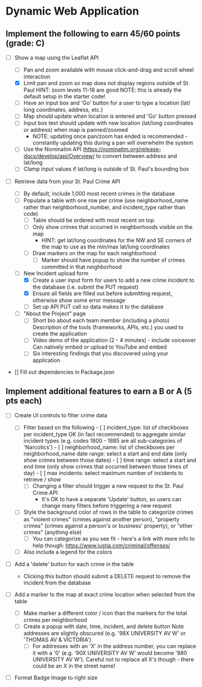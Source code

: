 # Dynamic Web Application

## Implement the following to earn 45/60 points (grade: C)

 - [ ] Show a map using the Leaflet API

    - [ ] Pan and zoom available with mouse click-and-drag and scroll wheel interaction
    - [X] Limit pan and zoom so map does not display regions outside of St. Paul
        HINT: zoom levels 11-18 are good
        NOTE: this is already the default setup in the starter code!
    - [ ] Have an input box and 'Go' button for a user to type a location (lat/  long coordinates, address, etc.)
    - [ ] Map should update when location is entered and 'Go' button pressed
    - [ ] Input box text should update with new location (lat/long coordinates or address) when map is panned/zoomed
        - NOTE: updating once pan/zoom has ended is recommended - constantly updating this during a pan will overwhelm the system
    - [ ] Use the Nominatim API (https://nominatim.org/release-docs/develop/api/Overview/ to convert between address and lat/long
    - [ ] Clamp input values if lat/long is outside of St. Paul's bounding box
- [ ] Retrieve data from your St. Paul Crime API
    - [ ] By default, include 1,000 most recent crimes in the database
    - [ ] Populate a table with one row per crime (use neighborhood_name rather than neighborhood_number, and incident_type rather than code)
        - [ ] Table should be ordered with most recent on top 
        - [ ] Only show crimes that occurred in neighborhoods visible on the map
            - HINT: get lat/long coordinates for the NW and SE corners of the map to use as the min/max lat/long coordinates
        - [ ] Draw markers on the map for each neighborhood
            - [ ] Marker should have popup to show the number of crimes committed in that neighborhood
    - [ ] New Incident upload form
        - [X] Create a user input form for users to add a new crime incident to the database (i.e. submit the PUT request)
        - [X] Ensure all fields are filled out before submitting request, otherwise show some error message
        - [ ] Set up API PUT call so data makes it to the database
    - [ ] "About the Project" page
        - [ ] Short bio about each team member (including a photo)
        Description of the tools (frameworks, APIs, etc.) you used to create the application
        - [ ] Video demo of the application (2 - 4 minutes) - include voiceover
            Can natively embed or upload to YouTube and embed
        - [ ] Six interesting findings that you discovered using your application
- [] Fill out dependencies in Package.json

## Implement additional features to earn a B or A (5 pts each)

- [ ] Create UI controls to filter crime data
    - [ ] Filter based on the following
            - [ ] incident_type: list of checkboxes per incident_type
                OK (in fact recommended) to aggregate similar incident types (e.g. codes 1800 - 1885 are all sub-categories of 'Narcotics')
            - [ ] neighborhood_name: list of checkboxes per neighborhood_name
            date range: select a start and end date (only show crimes between those dates)
            - [ ] time range: select a start and end time (only show crimes that occurred between those times of day)
            - [ ] max incidents: select maximum number of incidents to retrieve / show
        - [ ] Changing a filter should trigger a new request to the St. Paul Crime API
            - It's OK to have a separate 'Update' button, so users can change many filters before triggering a new request
    - [ ] Style the background color of rows in the table to categorize crimes as "violent crimes" (crimes against another person), "property crimes" (crimes against a person's or business' property), or "other crimes" (anything else)
        - [ ] You can categorize as you see fit - here's a link with more info to help though: https://www.justia.com/criminal/offenses/ 
    - [ ] Also include a legend for the colors

- [ ] Add a 'delete' button for each crime in the table
    - Clicking this button should submit a DELETE request to remove the incident from the database

- [ ] Add a marker to the map at exact crime location when selected from the table
    - [ ] Make marker a different color / icon than the markers for the total crimes per neighborhood
    - [ ] Create a popup with date, time, incident, and delete button
    Note addresses are slightly obscured (e.g. '98X UNIVERSITY AV W' or 'THOMAS AV & VICTORIA')
        - [ ] For addresses with an 'X' in the address number, you can replace it with a '0' (e.g. '90X UNIVERSITY AV W' would become '980 UNIVERSITY AV W'). Careful not to replace all X's though - there could be an X in the street name!

- [ ] Format Badge Image to right size